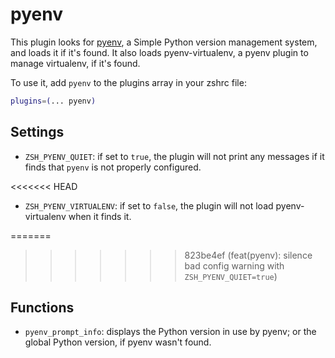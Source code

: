 # pyenv

This plugin looks for [pyenv](https://github.com/pyenv/pyenv), a Simple Python version
management system, and loads it if it's found. It also loads pyenv-virtualenv, a pyenv
plugin to manage virtualenv, if it's found.

To use it, add `pyenv` to the plugins array in your zshrc file:

```zsh
plugins=(... pyenv)
```

## Settings

- `ZSH_PYENV_QUIET`: if set to `true`, the plugin will not print any messages if it
  finds that `pyenv` is not properly configured.

<<<<<<< HEAD
- `ZSH_PYENV_VIRTUALENV`: if set to `false`, the plugin will not load pyenv-virtualenv
  when it finds it.

=======
>>>>>>> 823be4ef (feat(pyenv): silence bad config warning with `ZSH_PYENV_QUIET=true`)
## Functions

- `pyenv_prompt_info`: displays the Python version in use by pyenv; or the global Python
  version, if pyenv wasn't found.

